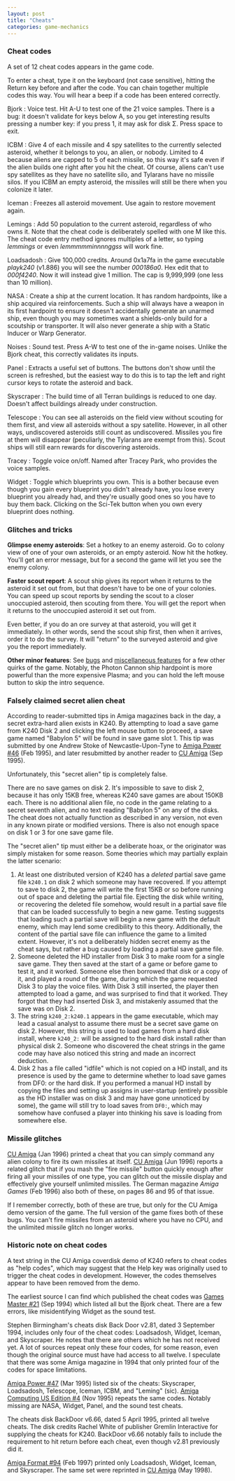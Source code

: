 ```yaml
---
layout: post
title: "Cheats"
categories: game-mechanics
---
```


### Cheat codes

A set of 12 cheat codes appears in the game code.

To enter a cheat, type it on the keyboard (not case sensitive), hitting the
Return key before and after the code. You can chain together multiple codes this
way. You will hear a beep if a code has been entered correctly.

Bjork
: Voice test. Hit A-U to test one of the 21 voice samples. There is a bug: it
doesn't validate for keys below A, so you get interesting results pressing a
number key: if you press 1, it may ask for disk &Sigma;. Press space to exit.

ICBM
: Give 4 of each missile and 4 spy satellites to the currently selected
asteroid, whether it belongs to you, an alien, or nobody. Limited to 4 because
aliens are capped to 5 of each missile, so this way it's safe even if the alien
builds one right after you hit the cheat. Of course, aliens can't use spy
satellites as they have no satellite silo, and Tylarans have no missile silos.
If you ICBM an empty asteroid, the missiles will still be there when you
colonize it later.

Iceman
: Freezes all asteroid movement. Use again to restore movement again.

Lemings
: Add 50 population to the current asteroid, regardless of who owns it.  Note
that the cheat code is deliberately  spelled with one M like this. The cheat
code entry method ignores multiples of a letter, so typing _lemmings_
or even _lemmmmminnnnggss_ will work fine.

Loadsadosh
: Give 100,000 credits. Around 0x1a7fa in the game executable _playk240_
(v1.886) you will see the number _000186a0_. Hex edit that to
_000f4240_. Now it will instead give 1 million. The cap is 9,999,999
(one less than 10 million).

NASA
: Create a ship at the current location. It has random hardpoints, like a ship
acquired via reinforcements. Such a ship will always have a weapon in its first
hardpoint to ensure it doesn't accidentally generate an unarmed ship, even
though you may sometimes want a shields-only build for a scoutship or
transporter. It will also never generate a ship with a Static Inducer or Warp
Generator.

Noises
: Sound test. Press A-W to test one of the in-game noises. Unlike the Bjork
cheat, this correctly validates its inputs.

Panel
: Extracts a useful set of buttons. The buttons don't show until the screen is
refreshed, but the easiest way to do this is to tap the left and right cursor
keys to rotate the asteroid and back.

Skyscraper
: The build time of all Terran buildings is reduced to one day. Doesn't affect
buildings already under construction.

Telescope
: You can see all asteroids on the field view without scouting for them first,
and view all asteroids without a spy satellite. However, in all other ways,
undiscovered asteroids still count as undiscovered. Missiles you fire at them
will disappear (peculiarly, the Tylarans are exempt from this). Scout ships will
still earn rewards for discovering asteroids.

Tracey
: Toggle voice on/off. Named after Tracey Park, who provides the voice samples.

Widget
: Toggle which blueprints you own. This is a bother because even though you gain
every blueprint you didn't already have, you lose every blueprint you already
had, and they're usually good ones so you have to buy them back. Clicking on the
Sci-Tek button when you own every blueprint does nothing.

### Glitches and tricks

__Glimpse enemy asteroids__: Set a hotkey to an enemy asteroid. Go to colony
view of one of your own asteroids, or an empty asteroid. Now hit the hotkey.
You'll get an error message, but for a second the game will let you see the
enemy colony.

__Faster scout report__: A scout ship gives its report when it returns to the
asteroid it set out from, but that doesn't have to be one of your colonies. You
can speed up scout reports by sending the scout to a closer unoccupied asteroid,
then scouting from there. You will get the report when it returns to the
unoccupied asteroid it set out from.

Even better, if you do an ore survey at that asteroid, you will get it
immediately. In other words, send the scout ship first, then when it arrives,
order it to do the survey. It will "return" to the surveyed asteroid and give
you the report immediately.

__Other minor features__: See [bugs](../game-mechanics/bugs.html) and
[miscellaneous features](../game-mechanics/miscellaneous-features.html)
for a few other quirks of the game. Notably, the Photon Cannon ship hardpoint is
more powerful than the more expensive Plasma; and you can hold the left mouse
button to skip the intro sequence.

### Falsely claimed secret alien cheat

According to reader-submitted tips in Amiga magazines back in the day, a secret
extra-hard alien exists in K240. By attempting to load a save game from K240
Disk 2 and clicking the left mouse button to proceed, a save game named "Babylon
5" will be found in save game slot 1. This tip was submitted by one
Andrew Stoke of Newcastle-Upon-Tyne to 
[Amiga Power #46](https://amr.abime.net/review_20511) (Feb 1995),
and later resubmitted by another reader to 
[CU Amiga](https://amr.abime.net/review_29252) (Sep 1995).

Unfortunately, this "secret alien" tip is completely false.

There are no save games on disk 2. It's impossible to save to disk 2, because it
has only 15KB free, whereas K240 save games are about 150KB each. There is no
additional alien file, no code in the game relating to a secret seventh alien,
and no text reading "Babylon 5" on any of the disks. The cheat does not
actually function as described in any version, not even in any known pirate or
modified versions. There is also not enough space on disk 1 or 3 for one save
game file.

The "secret alien" tip must either be a deliberate hoax, or the originator was
simply mistaken for some reason. Some theories which may partially explain the
latter scenario:

1. At least one distributed version of K240 has a _deleted_ partial save game
file `k240.1` on disk 2 which someone may have recovered. If you attempt to save
to disk 2, the game will write the first 15KB or so before running out of space
and deleting the partial file. Ejecting the disk while writing, or recovering
the deleted file somehow, would result in a partial save file that can be loaded
successfully to begin a new game. Testing suggests that loading such a partial
save will begin a new game with the default enemy, which may lend some
credibility to this theory. Additionally, the content of the partial save file
can influence the game to a limited extent. However, it's not a deliberately
hidden secret enemy as the cheat says, but rather a bug caused by loading a
partial save game file.
2. Someone deleted the HD installer from Disk 3 to make room for a single save
game. They then saved at the start of a game or before game to test it, and it
worked. Someone else then borrowed that disk or a copy of it, and played a round
of the game, during which the game requested Disk 3 to play the voice files.
With Disk 3 still inserted, the player then attempted to load a game, and was
surprised to find that it worked. They forgot that they had inserted Disk 3, and
mistakenly assumed that the save was on Disk 2.
3. The string `k240_2:k240.1` appears in the game executable, which may lead
a casual analyst to assume there must be a secret save game on disk 2. However,
this string is used to load games from a hard disk install, where `k240_2:` will
be assigned to the hard disk install rather than physical disk 2. Someone who
discovered the cheat strings in the game code may have also noticed this string
and made an incorrect deduction.
4. Disk 2 has a file called "idfile" which is not copied on a HD install, and
its presence is used by the game to determine whether to load save games from
DF0: or the hard disk. If you performed a manual HD install by copying the
files and setting up assigns in user-startup (entirely possible as the HD
installer was on disk 3 and may have gone unnoticed by some), the game will
still try to load saves from `DF0:`, which may somehow have confused a player
into thinking his save is loading from somewhere else.

### Missile glitches

[CU Amiga](https://amr.abime.net/review_20717) (Jan 1996) printed a cheat that
you can simply command any alien colony to fire its own missiles at itself.
[CU Amiga](https://amr.abime.net/review_29330) (Jun 1996) reports a related
glitch that if you mash the "fire missile" button quickly enough after firing
all your missiles of one type, you can glitch out the missile display and
effectively give yourself unlimited missiles. The German magazine _Amiga Games_
(Feb 1996) also both of these, on pages 86 and 95 of that issue.

If I remember correctly, both of these are true, but only for the CU Amiga demo
version of the game. The full version of the game fixes both of these bugs. You
can't fire missiles from an asteroid where you have no CPU, and the unlimited
missile glitch no longer works.

### Historic note on cheat codes

A text string in the CU Amiga coverdisk demo of K240 refers to cheat codes as
"help codes", which may suggest that the Help key was originally used to trigger
the cheat codes in development. However, the codes themselves appear to have
been removed from the demo.

The earliest source I can find which published the cheat codes was
[Games Master #21](https://amr.abime.net/review_40955) (Sep 1994)
which listed all but the Bjork cheat. There are a few errors, like
misidentifying Widget as the sound test.

Stephen Birmingham's cheats disk Back Door v2.81, dated 3 September 1994,
includes only four of the cheat codes: Loadsadosh, Widget, Iceman, and
Skyscraper. He notes that there are others which he has not received yet. A lot
of sources repeat only these four codes, for some reason, even though the
original source must have had access to all twelve. I speculate that there was
some Amiga magazine in 1994 that only printed four of the codes for space
limitations.

[Amiga Power #47](https://amr.abime.net/review_17331) (Mar 1995) listed six
of the cheats: Skyscraper, Loadsadosh, Telescope, Iceman, ICBM, and "Leming"
(sic). [Amiga Computing US Edition #4](https://amr.abime.net/review_48855)
(Nov 1995) repeats the same codes. Notably missing are NASA, Widget, Panel, and
the sound test cheats.

The cheats disk BackDoor v6.66, dated 5 April 1995, printed all twelve cheats.
The disk credits Rachel White of publisher Gremlin Interactive for supplying the
cheats for K240. BackDoor v6.66 notably fails to include the requirement to hit
return before each cheat, even though v2.81 previously did it.

[Amiga Format #94](https://amr.abime.net/review_15174) (Feb 1997) printed only
Loadsadosh, Widget, Iceman, and Skyscraper. The same set were reprinted in 
[CU Amiga](https://amr.abime.net/review_35435) (May 1998).

